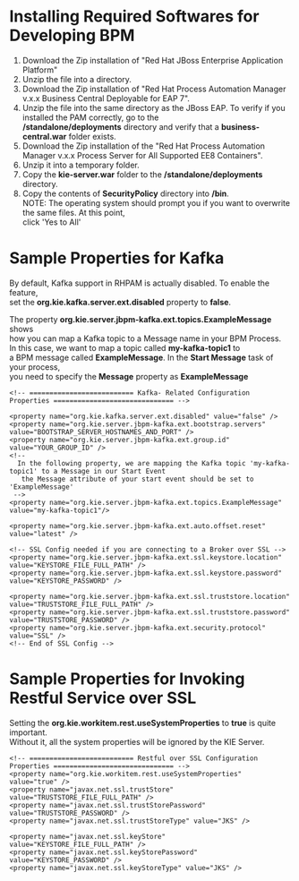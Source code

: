 
# Installing Required Softwares for Developing BPM

1.  Download the Zip installation of "Red Hat JBoss Enterprise Application Platform"
2.  Unzip the file into a directory.
3.  Download the Zip installation of "Red Hat Process Automation Manager v.x.x Business Central Deployable for EAP 7".
4.  Unzip the file into the same directory as the JBoss EAP.  To verify if you installed the PAM correctly,  go to the   
    **<JBOSS Install>/standalone/deployments** directory and verify that a **business-central.war** folder exists.  
5.  Download the Zip installation of the "Red Hat Process Automation Manager v.x.x Process Server for All Supported EE8 Containers".
6.  Unzip it into a temporary folder.
7.  Copy the **kie-server.war** folder to the **<JBOSS Install>/standalone/deployments** directory.
8.  Copy the contents of **SecurityPolicy** directory into **<JBOSS Install>/bin**.  
    NOTE: The operating system should prompt you if you want to overwrite the same files.  At this point,  
	click 'Yes to All'	



# Sample Properties for Kafka

By default, Kafka support in RHPAM is actually disabled.  To enable the feature,  
set the **org.kie.kafka.server.ext.disabled** property to **false**.  


The property **org.kie.server.jbpm-kafka.ext.topics.ExampleMessage** shows  
how you can map a Kafka topic to a Message name in your BPM Process.  
In this case, we want to map a topic called **my-kafka-topic1** to  
a BPM message called **ExampleMessage**.  In the **Start Message** task of your process,  
you need to specify the **Message** property as **ExampleMessage**

```
<!-- ========================== Kafka- Related Configuration Properties ============================== -->

<property name="org.kie.kafka.server.ext.disabled" value="false" />
<property name="org.kie.server.jbpm-kafka.ext.bootstrap.servers" value="BOOTSTRAP_SERVER_HOSTNAMES_AND_PORT" />
<property name="org.kie.server.jbpm-kafka.ext.group.id" value="YOUR_GROUP_ID" />
<!-- 
  In the following property, we are mapping the Kafka topic 'my-kafka-topic1' to a Message in our Start Event
   the Message attribute of your start event should be set to 'ExampleMessage'
 -->
<property name="org.kie.server.jbpm-kafka.ext.topics.ExampleMessage" value="my-kafka-topic1"/>

<property name="org.kie.server.jbpm-kafka.ext.auto.offset.reset" value="latest" />

<!-- SSL Config needed if you are connecting to a Broker over SSL -->
<property name="org.kie.server.jbpm-kafka.ext.ssl.keystore.location" value="KEYSTORE_FILE_FULL_PATH" />
<property name="org.kie.server.jbpm-kafka.ext.ssl.keystore.password" value="KEYSTORE_PASSWORD" />

<property name="org.kie.server.jbpm-kafka.ext.ssl.truststore.location" value="TRUSTSTORE_FILE_FULL_PATH" />
<property name="org.kie.server.jbpm-kafka.ext.ssl.truststore.password" value="TRUSTSTORE_PASSWORD" />
<property name="org.kie.server.jbpm-kafka.ext.security.protocol" value="SSL" />
<!-- End of SSL Config -->
```

# Sample Properties for Invoking Restful Service over SSL

Setting the **org.kie.workitem.rest.useSystemProperties** to **true** is quite important.  
Without it, all the system properties will be ignored by the KIE Server.

```
<!-- ========================== Restful over SSL Configuration Properties ============================== -->
<property name="org.kie.workitem.rest.useSystemProperties" value="true" />
<property name="javax.net.ssl.trustStore" value="TRUSTSTORE_FILE_FULL_PATH" />
<property name="javax.net.ssl.trustStorePassword" value="TRUSTSTORE_PASSWORD" />
<property name="javax.net.ssl.trustStoreType" value="JKS" />

<property name="javax.net.ssl.keyStore" value="KEYSTORE_FILE_FULL_PATH" />
<property name="javax.net.ssl.keyStorePassword" value="KEYSTORE_PASSWORD" />
<property name="javax.net.ssl.keyStoreType" value="JKS" />
```